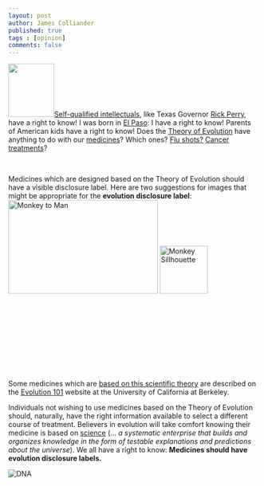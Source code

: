 ```yaml
---
layout: post
author: James Colliander
published: true
tags : [opinion]
comments: false
---
```


<!-- -->

<a href="http://blog.math.toronto.edu/colliand/files/2011/08/Rick_Perry.jpg"><img class="alignleft size-full wp-image-406" src="http://blog.math.toronto.edu/colliand/files/2011/08/Rick_Perry.jpg" alt="" width="92" height="107" /></a><a href="http://www.youtube.com/watch?v=dj7spLBfMHY">Self-qualified intellectuals</a>, like Texas Governor <a href="http://en.wikipedia.org/wiki/Rick_Perry">Rick Perry</a>, have a right to know! I was  born in <a href="http://en.wikipedia.org/wiki/El_Paso,_Texas">El Paso</a>: I have a right to know! Parents of American kids have a right to know! Does the <a href="http://en.wikipedia.org/wiki/Evolution">Theory of Evolution</a> have anything to do with our <a href="http://en.wikipedia.org/wiki/Medecine">medicines</a>? Which ones? <a href="http://en.wikipedia.org/wiki/Evolution_of_Influenza">Flu shots?</a> <a href="http://en.wikipedia.org/wiki/Somatic_evolution_in_cancer">Cancer treatments</a>?

&nbsp;

Medicines which are designed based on the Theory of Evolution should have a visible disclosure label. Here are two suggestions for images that might be appropriate for the <strong>evolution disclosure label</strong>:
<img class="alignright" src="http://upload.wikimedia.org/wikipedia/commons/thumb/6/69/Human_evolution.svg/500px-Human_evolution.svg.png" alt="Monkey to Man" width="300" height="188" />
<img class="alignleft" src="http://t3.gstatic.com/images?q=tbn:ANd9GcTpmvy6s13-KhI3EFOjv_nnDkGskPkTbYrtzQrDPdTCNT0Jb4MI" alt="Monkey Sillhouette" width="96" height="96" />

&nbsp;

&nbsp;

&nbsp;

&nbsp;

&nbsp;

Some medicines which are <a href="http://en.wikipedia.org/wiki/Evolutionary_medicine">based on this scientific theory</a> are described on the <a href="http://evolution.berkeley.edu/evolibrary/article/0_0_0/medicine_01">Evolution 101</a> website at the University of California at Berkeley.

Individuals not wishing to use medicines based on the Theory of Evolution should, naturally, have the right information available to select a different course of treatment. Believers in evolution will take comfort knowing their medicine is based on <a href="http://en.wikipedia.org/wiki/Science">science</a> (… <em>a systematic enterprise that builds and organizes knowledge in the form of testable explanations and predictions about the universe</em>). We all have a right to know: <strong>Medicines should have evolution disclosure labels.</strong>

<strong> </strong><img src="http://upload.wikimedia.org/wikipedia/commons/8/81/ADN_animation.gif" alt="DNA" />